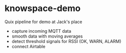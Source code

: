 # knowspace-demo

Quix pipeline for demo at Jack's place

- capture incoming MQTT data
- smooth data with moving averages
- detect threshold signals for RSSI (OK, WARN, ALARM)
- connect Airtable
